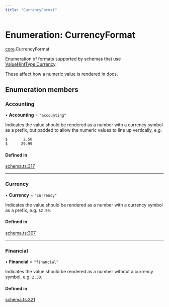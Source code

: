 ```yaml
---
title: "CurrencyFormat"
---
```

# Enumeration: CurrencyFormat

[core](../modules/core.md).CurrencyFormat

Enumeration of formats supported by schemas that use [ValueHintType.Currency](core.ValueHintType.md#currency).

These affect how a numeric value is rendered in docs.

## Enumeration members

### Accounting

• **Accounting** = `"accounting"`

Indicates the value should be rendered as a number with a currency symbol as a prefix, but padded
to allow the numeric values to line up vertically, e.g.

```
$       2.50
$      29.99
```

#### Defined in

[schema.ts:317](https://github.com/coda/packs-sdk/blob/main/schema.ts#L317)

___

### Currency

• **Currency** = `"currency"`

Indicates the value should be rendered as a number with a currency symbol as a prefix, e.g. `$2.50`.

#### Defined in

[schema.ts:307](https://github.com/coda/packs-sdk/blob/main/schema.ts#L307)

___

### Financial

• **Financial** = `"financial"`

Indicates the value should be rendered as a number without a currency symbol, e.g. `2.50`.

#### Defined in

[schema.ts:321](https://github.com/coda/packs-sdk/blob/main/schema.ts#L321)
